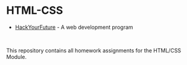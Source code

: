 # HTML-CSS

* [HackYourFuture](https://github.com/HackYourFuture) - A web development program

<br/>

This repository contains all homework assignments for the HTML/CSS Module.
